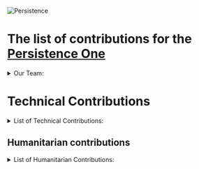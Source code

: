 ![Persistence](https://user-images.githubusercontent.com/92199696/206889579-fcadac6e-3def-4410-a18f-ab33ba5e038e.png)

# The list of contributions for the [Persistence One](https://persistence.one/)

<details>
  <summary>Our Team:</summary>

- [Vladimir Ponmimajushij Competencies](https://github.com/Antropocosmist/my_competencies)
- [Vladimir Synthetic Competencies](https://www.instagram.com/synth_etic_/)
- [Valentin Medniyy Competencies](https://github.com/Medniyy)
- [Eugeniy Yakovishin Competencies](https://github.com/evgen3000)
- [Danil Milyutin Competencies](https://github.com/danilmilyutin)
- Secret Member😎
- This character is unexplored👽
  </details>

# Technical Contributions

<details>

  <summary>List of Technical Contributions:</summary>

- We validate [Persistence](https://www.mintscan.io/persistence/validators/persistencevaloper10sc98vt6saux8asexnsp2hgvkgmjmful8w5cuw)
- [Vladimir Understanding](https://github.com/Antropocosmist) is the Navigator of [Sputnik Network](https://sputnik.exchange/), and we added $XPRT to https://t.me/SputnikPriceBot
- We added $XPRT to [Sputnik Exchange](https://sputnik.exchange/) and to [Sputnik Network](https://t.me/SputnikNetworkBot). Now users can send tips with $XPRT in Twitter and Telegram, and also p2p-exchange $XPRT directly in Telegram! News about it in [Twitter](https://twitter.com/SputnikNetwork/status/1417799239598592000)
- We attract people to delegate and hold $XPRT tokens with our Distributed Validator Model with $PHMN token incentives for the real delegators. [Details](https://antropocosmist.medium.com/phmn-tokenomics-f3b7116331e6)
</details>

## Humanitarian contributions

<details>

  <summary>List of Humanitarian Contributions:</summary>

- [Vladimir Understanding](https://github.com/Antropocosmist) always write about Persistence at [his Twitter](https://twitter.com/ponimajushij)
- We operate  https://twitter.com/CosmosEcosystem and I always retweet news from Persistence and pSTAKE. We included 
- We participate in many difference online and meetups as a speakers, and very often tell about Persistence and pSTAKE for english and russian-speaking people!

We help to Persistence with community development: <br />
- We're admins in russian-speaking group of [Persistence One](https://t.me/PersistenceRussia)
- We translate news from Persistence One into russian language and post it in [Persistence News in Russian](https://t.me/PersistenceNewsRussia)

## Twitter Activity 2021 (News, Graphics etc.)
![image](https://user-images.githubusercontent.com/92199696/208438062-0692d25e-30b8-4568-8fe5-fb43719323fa.png) <br/>
- [27 OCT 21](https://twitter.com/CosmosEcosystem/status/1453294534948003842?t=rTdeegtVtPN5Nl95KVl1Eg&s=19)
- [28 OCT 21](https://twitter.com/CosmosEcosystem/status/1453797134470365189?t=qk7ch7W3QM3UtvUjugINzA&s=19)
- [29 OCT 21](https://twitter.com/CosmosEcosystem/status/1454073077051035648?t=MrN6O9Aujv-sA6tllRCetA&s=19)
- [02 NOV 21](https://twitter.com/CosmosEcosystem/status/1456293089413373954?t=iLPbDckd5Kxc0h89Zq16Zg&s=19)
- [09 NOV 21](https://twitter.com/CosmosEcosystem/status/1458088303203430415?t=38q2F70qPOkZunaUr4BVKw&s=19)
- [11 NOV 21](https://twitter.com/CosmosEcosystem/status/1458864718605701135?t=_NqdPUg3Lznqu4P_-yT0Yg&s=1)
- [12 NOV 21](https://twitter.com/CosmosEcosystem/status/1459241853648347148?t=icMuYY-nXzOxdAagkFuqqg&s=19)
- [16 NOV 21](https://twitter.com/CosmosEcosystem/status/1460611180058316805?t=6NblwTpeuQHlZFVvrKF8bw&s=19)
- [18 NOV 21](https://twitter.com/CosmosEcosystem/status/1461388619902500874?t=iI1BwTkDeB1fg7_AwtCuQg&s=19)
- [19 NOV 21](https://twitter.com/CosmosEcosystem/status/1461720436841058318?t=YvqFuxZ1eMnYW_a_5z0Smw&s=19)
- [23 NOV 21](https://twitter.com/CosmosEcosystem/status/1463188497976762370?t=YdabRaQhp70VEwf9M-Cw6A&s=19)
- [25 NOV 21](https://twitter.com/CosmosEcosystem/status/1463900839597195274?t=oCsBqJ4PSob3QXjZybf59g&s=19)
- [26 NOV 21](https://twitter.com/CosmosEcosystem/status/1464298546711175181?t=G4fNyILurdULi7ObH6P5Lw&s=19)
- [30 NOV 21](https://twitter.com/CosmosEcosystem/status/1465719346051915781?t=oUwcihwsuQV9-7mF0PLLKg&s=19)
- [02 DEC 21](https://twitter.com/CosmosEcosystem/status/1466441334592573450?t=LIIpRv0S9e4imtF0P99xbw&s=19)
- [03 DEC 22](https://twitter.com/CosmosEcosystem/status/1466853702355066892?t=iSsmrQGjOthtSZkftUanwA&s=19)
- [07 DEC 21](https://twitter.com/CosmosEcosystem/status/1468292987193020418?t=gi8Qweeb7cX5fIYMfWijoA&s=19)
- [09 DEC 21]( https://twitter.com/CosmosEcosystem/status/1469015907640958989?t=tC7mMNxXiFqVo1mdpcvOMg&s=19)
- [10 DEC 21](https://twitter.com/CosmosEcosystem/status/1469367168806567939?t=FsGiDurKsDcMzpxrJNNExQ&s=19)
- [15 DEC 21](https://twitter.com/CosmosEcosystem/status/1471166262579703815?t=WdeDnqkWgnxTaP7EKURV-g&s=19)
- [16 DEC 21](https://twitter.com/CosmosEcosystem/status/1471512811188604930?t=LnTGbb741Bb2GKriAGg2Yg&s=19)
- [17 DEC 21](https://twitter.com/CosmosEcosystem/status/1471901756569305097?t=dWQoIf_VV4G0gIf5zX9PZg&s=19)
- [21 DEC 21](https://twitter.com/CosmosEcosystem/status/1473326982037442560?t=Rl0THoiOwSBWIZ_bw-HT8Q&s=19)
- [28 DEC 21](https://twitter.com/CosmosEcosystem/status/1475892180342517771?t=2ibXqZjdlQ-ICfjYkAcq5Q&s=19)
- [28 DEC 21](https://twitter.com/CosmosEcosystem/status/1475892291227340800?t=uY47se14zXU1mSriC-t6lg&s=19)

## Twitter Activity 2022 (News, Graphics etc.)
![image](https://user-images.githubusercontent.com/92199696/208437914-7f0ea850-8011-4902-ab83-6e3a3a805258.png) <br/>
- [14 JAN 22](https://twitter.com/CosmosEcosystem/status/1482022751695249412?t=hcWLRJzFmi6kFb5m0emD8A&s=19)
- [22 JAN 22](https://twitter.com/CosmosEcosystem/status/1484649432050249735?t=4Neuczd6Q11ijuHRlfUGeA&s=19)
- [22 JAN 22](https://twitter.com/CosmosEcosystem/status/1484920494377902090?t=B98OG6AzDpVtYtEIP8vtuw&s=19)
- [29 JAN 22](https://twitter.com/CosmosEcosystem/status/1487170430997876737?t=iLgxSAh0ROOpk85oDOcIpw&s=19)
- [11 FEB 22](https://twitter.com/CosmosEcosystem/status/1492208935415201792?t=PRJ7FmLlSekOG0jrgaNi2g&s=19)
- [18 FEB 22](https://twitter.com/CosmosEcosystem/status/1494745569482448901?t=QKtELeuiSQj9N9PLFKSv5g&s=35)
- [18 MAR 22](https://twitter.com/CosmosEcosystem/status/1504796967028801541?t=XDjyStoauTPIeK7Wb6p56w&s=19)
- [19 MAR 22](https://twitter.com/CosmosEcosystem/status/1505277951968956418?t=XDXYSqtXAQglU53qT57kpA&s=19)
- [25 MAR 22](https://twitter.com/CosmosEcosystem/status/1507456017440952327?s=19)
- [16 APR 22](https://twitter.com/CosmosEcosystem/status/1515350571162742799?t=wqhLYjQEmiU6hlmgoAHR6Q&s=19)
- [06 MAY 22](https://twitter.com/CosmosEcosystem/status/1522652646645063680?t=MrLGgPSpGFeAoTICm4_qfw&s=19)
- [10 MAY 22](https://twitter.com/CosmosEcosystem/status/1523988730658316288?t=Rq27-dk8ZIdSJH38xuWOog&s=35)
- [13 MAY 22](https://twitter.com/CosmosEcosystem/status/1525170805566578688?t=9PRO-F0JLIjA8uvS9_NkQg&s=19)
- [20 MAY 22](https://twitter.com/CosmosEcosystem/status/1527729803079589889?t=AdehrltPMwZyrchof9SoDQ&s=19)
- [27 MAY 22](https://twitter.com/CosmosEcosystem/status/1530258472830394368?t=utQALmR8wcWlkcyQOB1p9A&s=19)
- [03 JUN 22](https://twitter.com/CosmosEcosystem/status/1532800528421462016?t=h5Glx6hWzrmAfEDYZ1wrAg&s=19)
- [10 JUN 22](https://twitter.com/CosmosEcosystem/status/1535327662339661824?t=WnSr4DPwIL_Y4HS8Fp2MNw&s=19)
- [18 JUN 22](https://twitter.com/CosmosEcosystem/status/1538182126331371521?t=cHNve-LXvGF6pkj8hv-ajA&s=19)
- [20 JUN 22](https://twitter.com/CosmosEcosystem/status/1538902819918553088?t=BuOVWg7GuleKiixdjO203g&s=35 )
- [02 JUL 22](https://twitter.com/CosmosEcosystem/status/1543282585442422786?t=WSBX-XvApAP5ItdepwVUWw&s=19)
- [09 JUL 22](https://twitter.com/CosmosEcosystem/status/1545811903926132740?t=BOR0zteK5uupJVaO8tuS5g&s=19)
- [16 JUL 22](https://twitter.com/CosmosEcosystem/status/1548334569128017922?t=RUO3a28Qari51vFaPpxAag&s=19)
- [24 JUL 22](https://twitter.com/CosmosEcosystem/status/1551287130357383176?t=zPulY877FLHvhLU0sv3a6w&s=19)
- [07 AUG 22](https://twitter.com/CosmosEcosystem/status/1556023744338038784?t=aOGze9dMLCeC9bc1vRRtRA&s=19)
- [13 AUG 22](https://twitter.com/CosmosEcosystem/status/1558344736515170304?t=mggVdos2GejL8DU_lrzstQ&s=19)
- [02 SEP 22](https://twitter.com/CosmosEcosystem/status/1565723772421799938?t=o2Di7hb6gtfSbpWM_KhKWA&s=19)
- [17 SEP 22](https://twitter.com/CosmosEcosystem/status/1571152607351287809?t=69zLBIMO8VNXMOUfqg6_ug&s=35 )
- [27 SEP 22](https://twitter.com/CosmosEcosystem/status/1574787411153866754?t=BnEeTVw3PyBUPcFyrFWC2A&s=19 )
- [07 OCT 22](https://twitter.com/CosmosEcosystem/status/1578427132354920448?t=PwM5glHcPnEJjU-6OXXsrg&s=19)
- [21 OCT 22](https://twitter.com/CosmosEcosystem/status/1583556585682395137?t=LtbQaXiMeY5VVFe-QWmnRg&s=19)
- [27 OCT 22](https://twitter.com/CosmosEcosystem/status/1585612903473827842?t=pkKGzzy3fkBlst76UyGXxg&s=35)
- [18 NOV 22](https://twitter.com/CosmosEcosystem/status/1593650884034043904?t=L3kUYBvLfd3PYaz2tjpgfA&s=09)
- [02 DEC 22](https://twitter.com/CosmosEcosystem/status/1598502576789815296?t=yGRlMFBEpq4QeU-mhYFstw&s=35)
- [10 DEC 22](https://twitter.com/CosmosEcosystem/status/1601609883937558530?t=LMazd-J5XhKZnYDEWfArZQ&s=09)

## YouTube Activity 2021-2022 (Explainers, Guides etc.)
- [Video about StakeDrop from Persistence](https://youtu.be/YcpUKRBHvp0)
- [PoS in a new way: pSTAKE solves the problem of stakers](https://youtu.be/0JDAcUF1iUo)
- [Difference between Coin and Token on example of Persistence | Fork The System](https://youtu.be/6wobl104wqc)
- [How to get StakeDrop from Persistence using Keple and Ledger](https://youtu.be/tiJGu4_2ZPo)
- [PSTAKE Liquid Staking | Overview and instructions](https://youtu.be/3l-x1CV0-hA)
- [How to use pSTAKE | Complete instruction](https://youtu.be/76XFl15CVCc)
- [How to get StakeDrop from Persistence using smartphone and Cosmostation Wallet App](https://youtu.be/BKCKrM1ITzI)
- [How to get StakeDrop from Persistence](https://youtu.be/hJM_xPknx5g)
- [24 MAY 22](https://www.youtube.com/watch?v=N4h-a4GDWkM)
![image](https://user-images.githubusercontent.com/92199696/208438631-525e7808-a678-4e2a-a8b4-6d6253bfa5d8.png) <br/>

### Weekly Cosmos Community Call 50+videos
- [Playlist of 50+videos on Youtube](https://www.youtube.com/watch?v=EMrGBTMMa5U&list=PLgQFzABJoJYx-lwnvZwKjDqsDxiccjP-G)
### Weekly Cosmos Community Call 50+recordings on top platforms 
- [Playlist of 50+audios on Apple Podcasts](https://podcasts.apple.com/us/podcast/id1632949208) 
- [Playlist of 50+audios on Google Podcasts](https://podcasts.google.com/feed/aHR0cHM6Ly9jbG91ZC5tYXZlLmRpZ2l0YWwvMzk0Mjg=)
- [Playlist of 50+audios on Yandex Music](https://music.yandex.ru/album/22901128?utm_medium=copy_link)
- [Playlist of 50+audios on Mave](https://cosmosecosystem.mave.digital/)
- [Playlist of 50+audios on Spotify](https://open.spotify.com/show/4UVC7dmCueG26NYM9GfmRD)
- [Playlist of 50+audios on Castbox ](https://castbox.fm/channel/id4993986?utm_campaign=ex_share_ch&utm_medium=exlink&country=ru)


## Articles About Persistence at [POSTHUMAN Medium](https://antropocosmist.medium.com/) in English

- [How to get StakeDrop from Persistence using Keplr with or without Ledger](https://antropocosmist.medium.com/how-to-get-stakedrop-from-persistence-using-keplr-with-or-without-ledger-cb8cc5cce78d)
- [How to get StakeDrop from Persistence using only smartphone and Cosmostation Wallet App](https://antropocosmist.medium.com/how-to-get-stakedrop-from-persistence-using-only-smartphone-and-cosmostation-wallet-app-9bd1636044f7)
- [How to participate in Persistence airdrop and send Magic Transaction with Ledger](https://antropocosmist.medium.com/how-to-participate-in-persistence-airdrop-and-send-magic-transaction-with-ledger-9b6ce1a852fb)
- [How to participate in Persistance airdrop and send magic transaction](https://antropocosmist.medium.com/how-to-participate-in-persistance-airdrop-and-send-magic-transaction-5f6bfe542e03)

## Articles About Persistence at [POSTHUMAN Medium](https://antropocosmist.medium.com/) in Russian
- [$PSTAKE Airdrop](https://antropocosmist.medium.com/pstake-airdrop-ru-6de51d5b59af)
- [Persistence AMA in russian-speaking community](https://antropocosmist.medium.com/persistence-ama-russian-speaking-community-c6a068c81a0b)
- [pSTAKE Mainnet Launch: Beta Release with supporting of $ATOM will be at 12th of July](https://antropocosmist.medium.com/main-net-pstake-beta-rus-9594e4aaa0b6)
- [How to use pSTAKE | Complete instruction](https://antropocosmist.medium.com/pstake-video-guide-rus-3b156881529a)
- [pSTAKE Alpha Release and Bug Bounty Program](https://antropocosmist.medium.com/alfa-pstake-bug-bounty-rus-ddfabd44e19f)
- [Persistence introduces pSTAKE](https://antropocosmist.medium.com/predstavljaem-pstake-20b9b9c3c859)
- [How to get StakeDrop from Persistence](https://antropocosmist.medium.com/news-about-stakedrop-f24b5d5233fd)
- [On 19th of December, Persistence launches StakeDrop for Terra ($LUNA) holders. $25000 in $XPRT will be distributed](https://antropocosmist.medium.com/19-%D0%B4%D0%B5%D0%BA%D0%B0%D0%B1%D1%80%D1%8F-persistence-%D0%B7%D0%B0%D0%BF%D1%83%D1%81%D0%BA%D0%B0%D0%B5%D1%82-stakedrop-%D0%B4%D0%BB%D1%8F-%D0%B4%D0%B5%D1%80%D0%B6%D0%B0%D1%82%D0%B5%D0%BB%D0%B5%D0%B9-terra-luna-926cf987290c)
- [How to get an airdrop from Persistence and send a magic transaction](https://antropocosmist.medium.com/%D0%BA%D0%B0%D0%BA-%D0%BF%D0%BE%D0%BB%D1%83%D1%87%D0%B8%D1%82%D1%8C-%D0%B0%D0%B9%D1%80%D0%B4%D1%80%D0%BE%D0%BF-%D0%BE%D1%82-persistence-%D0%B8-%D0%BE%D1%82%D0%BF%D1%80%D0%B0%D0%B2%D0%B8%D1%82%D1%8C-magic-transaction-bd8e2f680589)

## About us
- [Our webpage](https://posthuman.digital/)
